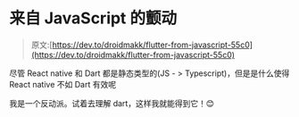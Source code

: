 # 来自 JavaScript 的颤动

> 原文:[https://dev.to/droidmakk/flutter-from-javascript-55c0](https://dev.to/droidmakk/flutter-from-javascript-55c0)

尽管 React native 和 Dart 都是静态类型的(JS - > Typescript)，但是是什么使得 React native 不如 Dart 有效呢

我是一个反动派。试着去理解 dart，这样我就能得到它！😊